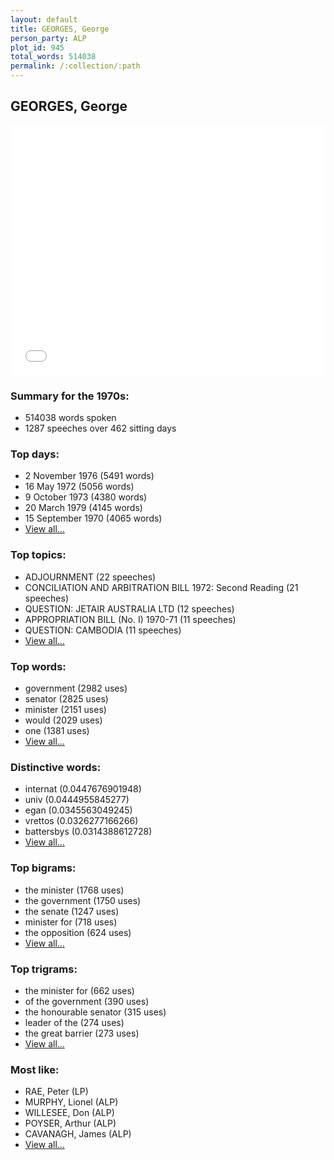```yaml
---
layout: default
title: GEORGES, George
person_party: ALP
plot_id: 945
total_words: 514038
permalink: /:collection/:path
---
```


## GEORGES, George

<iframe width="100%" height="400" frameborder="0" scrolling="no" src="//plot.ly/~wragge/945.embed"></iframe>


### Summary for the 1970s:

* 514038 words spoken
* 1287 speeches over 462 sitting days


### Top days:

* 2 November 1976 (5491 words)
* 16 May 1972 (5056 words)
* 9 October 1973 (4380 words)
* 20 March 1979 (4145 words)
* 15 September 1970 (4065 words)
* [View all...](days/)


### Top topics:

* ADJOURNMENT (22 speeches)
* CONCILIATION AND ARBITRATION BILL 1972: Second Reading (21 speeches)
* QUESTION: JETAIR AUSTRALIA LTD (12 speeches)
* APPROPRIATION BILL (No. I) 1970-71 (11 speeches)
* QUESTION: CAMBODIA (11 speeches)
* [View all...](topics/)


### Top words:

* government (2982 uses)
* senator (2825 uses)
* minister (2151 uses)
* would (2029 uses)
* one (1381 uses)
* [View all...](words/)


### Distinctive words:

* internat (0.0447676901948)
* univ (0.0444955845277)
* egan (0.0345563049245)
* vrettos (0.0326277166266)
* battersbys (0.0314388612728)
* [View all...](sig_words/)


### Top bigrams:

* the minister (1768 uses)
* the government (1750 uses)
* the senate (1247 uses)
* minister for (718 uses)
* the opposition (624 uses)
* [View all...](bigrams/)


### Top trigrams:

* the minister for (662 uses)
* of the government (390 uses)
* the honourable senator (315 uses)
* leader of the (274 uses)
* the great barrier (273 uses)
* [View all...](trigrams/)


### Most like:

* RAE, Peter (LP)
* MURPHY, Lionel (ALP)
* WILLESEE, Don (ALP)
* POYSER, Arthur (ALP)
* CAVANAGH, James (ALP)
* [View all...](similarities/)
